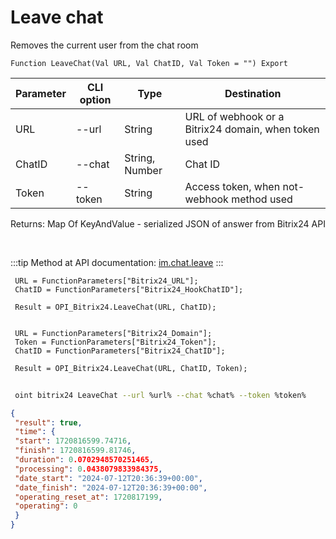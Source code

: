﻿---
sidebar_position: 3
---

# Leave chat
 Removes the current user from the chat room



`Function LeaveChat(Val URL, Val ChatID, Val Token = "") Export`

 | Parameter | CLI option | Type | Destination |
 |-|-|-|-|
 | URL | --url | String | URL of webhook or a Bitrix24 domain, when token used |
 | ChatID | --chat | String, Number | Chat ID |
 | Token | --token | String | Access token, when not-webhook method used |

 
 Returns: Map Of KeyAndValue - serialized JSON of answer from Bitrix24 API

<br/>

:::tip
Method at API documentation: [im.chat.leave](https://dev.1c-bitrix.ru/learning/course/?COURSE_ID=93&LESSON_ID=12101)
:::
<br/>


```bsl title="Code example"
 URL = FunctionParameters["Bitrix24_URL"];
 ChatID = FunctionParameters["Bitrix24_HookChatID"];
 
 Result = OPI_Bitrix24.LeaveChat(URL, ChatID);
 
 
 URL = FunctionParameters["Bitrix24_Domain"];
 Token = FunctionParameters["Bitrix24_Token"];
 ChatID = FunctionParameters["Bitrix24_ChatID"];
 
 Result = OPI_Bitrix24.LeaveChat(URL, ChatID, Token);
```
	


```sh title="CLI command example"
 
 oint bitrix24 LeaveChat --url %url% --chat %chat% --token %token%

```

```json title="Result"
{
 "result": true,
 "time": {
 "start": 1720816599.74716,
 "finish": 1720816599.81746,
 "duration": 0.0702948570251465,
 "processing": 0.0438079833984375,
 "date_start": "2024-07-12T20:36:39+00:00",
 "date_finish": "2024-07-12T20:36:39+00:00",
 "operating_reset_at": 1720817199,
 "operating": 0
 }
}
```
